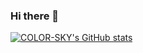 ### Hi there 👋

[![COLOR-SKY's GitHub stats](https://github-readme-stats.vercel.app/api?username=COLOR-SKY)](https://github.com/anuraghazra/github-readme-stats)

